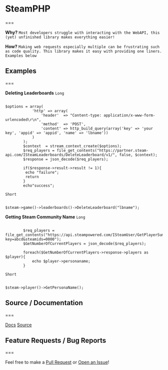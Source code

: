 

# SteamPHP
===

**Why?**
`Most developers struggle with interacting with the WebAPI, this (yet) unfinished library makes everything easier!`

**How?**
`Making web requests especially multiple can be frustrating such as code quality. This library makes it easy with providing one liners. Examples below`

## Examples
===

**Deleting Leaderboards**
`Long`
~~~

$options = array(
            'http' => array(
                'header'  => "Content-type: application/x-www-form-urlencoded\r\n",
                'method'  => 'POST',
                'content' => http_build_query(array('key' => 'your key', 'appid' => 'appid', 'name' => 'lbname'))
            )
        );
        $context  = stream_context_create($options);
        $req_players = file_get_contents("https://partner.steam-api.com/ISteamLeaderboards/DeleteLeaderboard/v1/", false, $context);
        $response = json_decode($req_players);
        
        if($response->result->result != 1){
         echo "failure";
         return   
        }
        echo"success";

~~~

`Short`
~~~

$steam->game()->leaderboards()->DeleteLeaderboard("lbname");

~~~




**Getting Steam Community Name**
`Long`
~~~

        $req_players = file_get_contents("https://api.steampowered.com/ISteamUser/GetPlayerSummaries/v2?key=abcd&steamids=0000");
        $GetNumberOfCurrentPlayers = json_decode($req_players);
        
        foreach($GetNumberOfCurrentPlayers->response->players as $player){
            echo $player->personaname;
        }

~~~

`Short`
~~~

$steam->player()->GetPersonaName();

~~~




## Source / Documentation
===

[Docs](https://steamphp.docs.justinback.com)
[Source](https://github.com/JustinBack/SteamPHP)

## Feature Requests / Bug Reports
===

Feel free to make a [Pull Request](https://github.com/JustinBack/SteamPHP/compare) or [Open an Issue](https://github.com/JustinBack/SteamPHP/issues/new)!